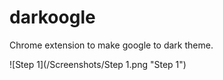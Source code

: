 # darkoogle
Chrome extension to make google to dark theme.

![Step 1](/Screenshots/Step 1.png "Step 1")
